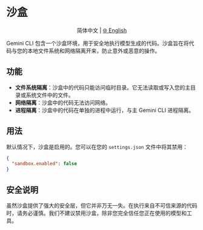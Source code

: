 # 沙盒

<p align="center">
  简体中文 | <a href="../../../docs/sandbox.md">🌐 English</a>
</p>

Gemini CLI 包含一个沙盒环境，用于安全地执行模型生成的代码。沙盒旨在将代码与您的本地文件系统和网络隔离开来，防止意外或恶意的操作。

## 功能

-   **文件系统隔离**：沙盒中的代码只能访问临时目录。它无法读取或写入您的主目录或系统文件中的文件。
-   **网络隔离**：沙盒中的代码无法访问网络。
-   **进程隔离**：沙盒中的代码在单独的进程中运行，与主 Gemini CLI 进程隔离。

## 用法

默认情况下，沙盒是启用的。您可以在您的 `settings.json` 文件中将其禁用：

```json
{
  "sandbox.enabled": false
}
```

## 安全说明

虽然沙盒提供了强大的安全层，但它并非万无一失。在执行来自不可信来源的代码时，请务必谨慎。我们不建议禁用沙盒，除非您完全信任您正在使用的模型和工具。